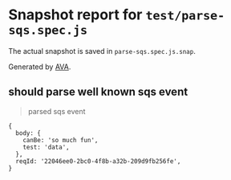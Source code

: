 # Snapshot report for `test/parse-sqs.spec.js`

The actual snapshot is saved in `parse-sqs.spec.js.snap`.

Generated by [AVA](https://avajs.dev).

## should parse well known sqs event

> parsed sqs event

    {
      body: {
        canBe: 'so much fun',
        test: 'data',
      },
      reqId: '22046ee0-2bc0-4f8b-a32b-209d9fb256fe',
    }
